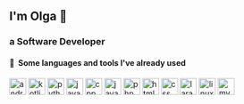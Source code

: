 ## I'm Olga 👋
### a Software Developer
<h4>  📌 &nbsp;Some languages and tools I've already used</h4>
<p align="left">
  <img src="https://cdn.jsdelivr.net/gh/devicons/devicon/icons/androidstudio/androidstudio-original.svg" alt="android studio" width="30"/> 
  <img src="https://cdn.jsdelivr.net/gh/devicons/devicon/icons/kotlin/kotlin-original.svg" alt="kotlin" width="30"/>
  <img src="https://cdn.jsdelivr.net/gh/devicons/devicon/icons/python/python-original.svg" alt="python" width="30"/>
  <img src="https://cdn.jsdelivr.net/gh/devicons/devicon/icons/java/java-original.svg" alt="java" width="30"/>
  <img src="https://cdn.jsdelivr.net/gh/devicons/devicon/icons/cplusplus/cplusplus-plain.svg" alt="cpp" width="30"/>
  <img src="https://cdn.jsdelivr.net/gh/devicons/devicon/icons/javascript/javascript-original.svg" alt="javascript" width="30"/>
  <img src="https://cdn.jsdelivr.net/gh/devicons/devicon/icons/php/php-plain.svg" alt="php" width="30"/>
  <img src="https://cdn.jsdelivr.net/gh/devicons/devicon/icons/html5/html5-plain.svg" alt="html" width="30"/>
  <img src="https://cdn.jsdelivr.net/gh/devicons/devicon/icons/css3/css3-plain.svg" alt="css" width="30"/>
  <img src="https://cdn.jsdelivr.net/gh/devicons/devicon/icons/laravel/laravel-plain.svg" alt="laravel" width="30"/>
  <img src="https://cdn.jsdelivr.net/gh/devicons/devicon/icons/linux/linux-original.svg" alt="linux" width="30"/>
  <img src="https://cdn.jsdelivr.net/gh/devicons/devicon/icons/mysql/mysql-original.svg" alt="mysql" width="30"/>
</p>
